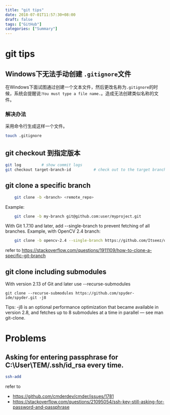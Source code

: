 ```yaml
---
title: "git tips"
date: 2018-07-01T11:57:30+08:00
draft: false
tags: ["GitHub"]
categories: ["Summary"]
---
```


# git tips

## Windows下无法手动创建 `.gitignore`文件

在Windows下面试图通过创建一个文本文件，然后更改名称为`.gitignore`的时候，系统会提醒说:`You must type a file name.`。造成无法创建类似名称的文件。

### 解决办法

采用命令行生成这样一个文件。

```sh
touch .gitignore
```

## git checkout 到指定版本

```sh
git log         # show commit logs
git checkout target-branch-id          # check out to the target branch
```

## git clone a specific branch

```sh
    git clone -b <branch> <remote_repo>
```

Example:
```sh
    git clone -b my-branch git@github.com:user/myproject.git
```

With Git 1.7.10 and later, add --single-branch to prevent fetching of all branches. Example, with OpenCV 2.4 branch:
```sh
    git clone -b opencv-2.4 --single-branch https://github.com/Itseez/opencv.git
```
refer to <https://stackoverflow.com/questions/1911109/how-to-clone-a-specific-git-branch>

## git clone including submodules

With version 2.13 of Git and later use --recurse-submodules
```git
git clone --recurse-submodules https://github.com/spyder-ide/spyder.git -j8
```
Tips: -j8 is an optional performance optimization that became available in version 2.8, and fetches up to 8 submodules at a time in parallel — see man git-clone.

# Problems

## Asking for entering passphrase for C:\User\TEM/.ssh/id_rsa every time.

```sh
ssh-add
```

refer to 
- <https://github.com/cmderdev/cmder/issues/1781>
- <https://stackoverflow.com/questions/21095054/ssh-key-still-asking-for-password-and-passphrase>

